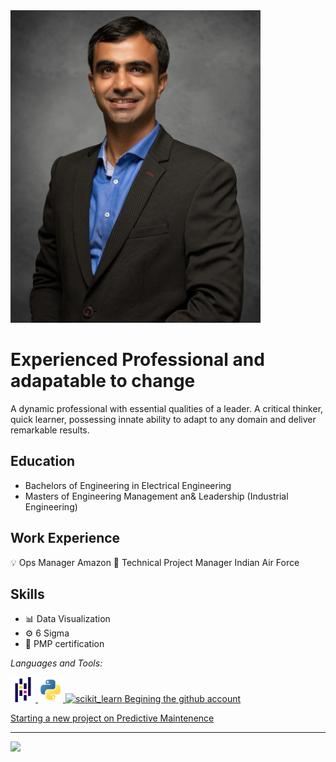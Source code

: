 
<img src="https://raw.githubusercontent.com/Suryanshu-Pugla/Suryanshu-Pugla.github.io/main/images/Pic-%20Suryanshu%20Pugla.jpg" width = "400" height="500">

# Experienced Professional and adapatable to change
A dynamic professional with essential qualities of a leader. A critical thinker, quick learner, possessing innate ability to adapt to any domain and deliver remarkable results.
## Education
- Bachelors of Engineering in Electrical Engineering
- Masters of Engineering Management an& Leadership (Industrial Engineering)

## Work Experience
💡 Ops Manager Amazon
💼 Technical Project Manager Indian Air Force

## Skills
- 📊 Data Visualization
- ⚙️ 6 Sigma
- 📑 PMP certification

*Languages and Tools:*
<p align="left"> <a href="https://pandas.pydata.org/" target="_blank" rel="noreferrer"> <img src="https://raw.githubusercontent.com/devicons/devicon/2ae2a900d2f041da66e950e4d48052658d850630/icons/pandas/pandas-original.svg" alt="pandas" width="40" height="40"/> </a> <a href="https://www.python.org" target="_blank" rel="noreferrer"> <img src="https://raw.githubusercontent.com/devicons/devicon/master/icons/python/python-original.svg" alt="python" width="40" height="40"/> </a> <a href="https://scikit-learn.org/" target="_blank" rel="noreferrer"> <img src="https://upload.wikimedia.org/wikipedia/commons/0/05/Scikit_learn_logo_small.svg" alt="scikit_learn" width="40" height="40"/> </a> <a href="https://seaborn.pydata.org/" target="_blank" re…



# Begining the github account

Starting a new project on <a href="https://github.com/Suryanshu-Pugla/Predictive-Maintenance-">Predictive Maintenence</a> 


---

<img src="https://www.rcelconnect.org/wp-content/uploads/2019/11/Print_Stacked_Black@2x.png">
